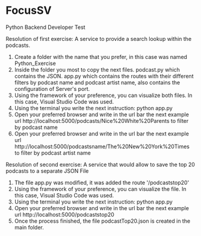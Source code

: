 # FocusSV
Python Backend Developer Test

Resolution of first exercise: A service to provide a search lookup within the podcasts.
  1. Create a folder with the name that you prefer, in this case was named Python_Exercise
  2. Inside the folder you most to copy the next files. 
      podcast.py which contains the JSON.
      app.py which contains the routes with their different filters by podcast name and podcast artist name, also contains the configuration of Server's port.
  3. Using the framework of your preference, you can visualize both files. In this case, Visual Studio Code was used.
  4. Using the terminal you write the next instruction: python app.py
  5. Open your preferred browser and write in the url bar the next example url http://localhost:5000/podcasts/Nice%20White%20Parents to filter by podcast name
  5. Open your preferred browser and write in the url bar the next example url http://localhost:5000/podcastsname/The%20New%20York%20Times to filter by podcast artist name

Resolution of second exercise: A service that would allow to save the top 20 podcasts to a separate JSON File
  1. The file app.py was modified, it was added the route '/podcaststop20'
  2. Using the framework of your preference, you can visualize the file. In this case, Visual Studio Code was used.
  3. Using the terminal you write the next instruction: python app.py
  4. Open your preferred browser and write in the url bar the next example url http://localhost:5000/podcaststop20 
  5. Once the process finished, the file podcastTop20.json is created in the main folder.

